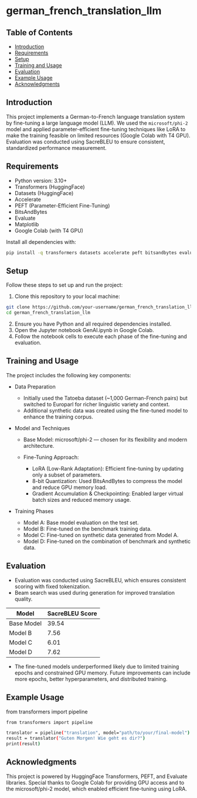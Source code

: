 # german_french_translation_llm

## Table of Contents
* [Introduction](#introduction)
* [Requirements](#requirements)
* [Setup](#setup)
* [Training and Usage](#training-and-usage)
* [Evaluation](#evaluation)
* [Example Usage](#example-usage)
* [Acknowledgments](#acknowledgments)

## Introduction

This project implements a German-to-French language translation system by fine-tuning a large language model (LLM). We used the `microsoft/phi-2` model and applied parameter-efficient fine-tuning techniques like LoRA to make the training feasible on limited resources (Google Colab with T4 GPU). Evaluation was conducted using SacreBLEU to ensure consistent, standardized performance measurement.

## Requirements

- Python version: 3.10+
- Transformers (HuggingFace)
- Datasets (HuggingFace)
- Accelerate
- PEFT (Parameter-Efficient Fine-Tuning)
- BitsAndBytes
- Evaluate
- Matplotlib
- Google Colab (with T4 GPU)

Install all dependencies with:
```bash
pip install -q transformers datasets accelerate peft bitsandbytes evaluate matplotlib
```
## Setup

Follow these steps to set up and run the project:

1. Clone this repository to your local machine:
```bash
git clone https://github.com/your-username/german_french_translation_llm.git
cd german_french_translation_llm
```
2. Ensure you have Python and all required dependencies installed.
3. Open the Jupyter notebook GenAI.ipynb in Google Colab.
4. Follow the notebook cells to execute each phase of the fine-tuning and evaluation.

## Training and Usage

The project includes the following key components:

- Data Preparation
  - Initially used the Tatoeba dataset (~1,000 German-French pairs) but switched to Europarl for richer linguistic variety and context.
  - Additional synthetic data was created using the fine-tuned model to enhance the training corpus.

- Model and Techniques
  - Base Model: microsoft/phi-2 — chosen for its flexibility and modern architecture.
  
  - Fine-Tuning Approach:
    - LoRA (Low-Rank Adaptation): Efficient fine-tuning by updating only a subset of parameters.
    - 8-bit Quantization: Used BitsAndBytes to compress the model and reduce GPU memory load.
    - Gradient Accumulation & Checkpointing: Enabled larger virtual batch sizes and reduced memory usage.

- Training Phases  
  - Model A: Base model evaluation on the test set.  
  - Model B: Fine-tuned on the benchmark training data.  
  - Model C: Fine-tuned on synthetic data generated from Model A.  
  - Model D: Fine-tuned on the combination of benchmark and synthetic data.
 

## Evaluation
- Evaluation was conducted using SacreBLEU, which ensures consistent scoring with fixed tokenization.
- Beam search was used during generation for improved translation quality.

| Model       | SacreBLEU Score |
|-------------|-----------------|
| Base Model  | 39.54           |
| Model B     | 7.56            |
| Model C     | 6.01            |
| Model D     | 7.62            |

- The fine-tuned models underperformed likely due to limited training epochs and constrained GPU memory. Future improvements can include more epochs, better hyperparameters, and distributed training.

## Example Usage
from transformers import pipeline
```bash
from transformers import pipeline

translator = pipeline("translation", model="path/to/your/final-model")
result = translator("Guten Morgen! Wie geht es dir?")
print(result)

```
## Acknowledgments
This project is powered by HuggingFace Transformers, PEFT, and Evaluate libraries. Special thanks to Google Colab for providing GPU access and to the microsoft/phi-2 model, which enabled efficient fine-tuning using LoRA.
